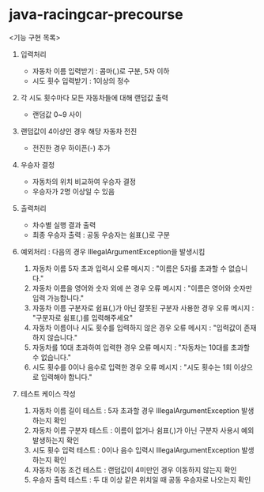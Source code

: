 # java-racingcar-precourse
<기능 구현 목록>

1. 입력처리
    - 자동차 이름 입력받기 : 콤마(,)로 구분, 5자 이하
    - 시도 횟수 입력받기 : 1이상의 정수
   
2. 각 시도 횟수마다 모든 자동차들에 대해 랜덤값 출력
    - 랜덤값 0~9 사이 
   
3. 랜덤값이 4이상인 경우 해당 자동차 전진
    - 전진한 경우 하이픈(-) 추가
   
4. 우승자 결정
    - 자동차의 위치 비교하여 우승자 결정
    - 우승자가 2명 이상일 수 있음
   
5. 출력처리
    - 차수별 실행 결과 출력
    - 최종 우승자 출력 : 공동 우승자는 쉼표(,)로 구분
   
6. 예외처리 : 다음의 경우 IllegalArgumentException을 발생시킴
   1) 자동차 이름 5자 초과 입력시
      오류 메시지 : "이름은 5자를 초과할 수 없습니다."
   2) 자동차 이름을 영어와 숫자 외에 쓴 경우 
      오류 메시지 : "이름은 영어와 숫자만 입력 가능합니다." 
   3) 자동차 이름 구분자로 쉼표(,)가 아닌 잘못된 구분자 사용한 경우
      오류 메시지 : "구분자로 쉼표(,)를 입력해주세요"
   4) 자동차 이름이나 시도 횟수를 입력하지 않은 경우
      오류 메시지 : "입력값이 존재하지 않습니다."
   5) 자동차를 10대 초과하여 입력한 경우 
      오류 메시지 : "자동차는 10대를 초과할 수 없습니다."
   6) 시도 횟수를 0이나 음수로 입력한 경우 
      오류 메시지 : "시도 횟수는 1회 이상으로 입력해야 합니다."
   
7. 테스트 케이스 작성
   1) 자동차 이름 길이 테스트 : 5자 초과할 경우 IllegalArgumentException 발생하는지 확인
   2) 자동차 이름 구분자 테스트 : 이름이 없거나 쉼표(,)가 아닌 구분자 사용시 예외 발생하는지 확인
   3) 시도 횟수 입력 테스트 : 0이나 음수 입력시 IllegalArgumentException 발생하는지 확인
   4) 자동차 이동 조건 테스트 : 랜덤값이 4미만인 경우 이동하지 않는지 확인
   5) 우승자 출력 테스트 : 두 대 이상 같은 위치일 때 공동 우승자로 나오는지 확인 